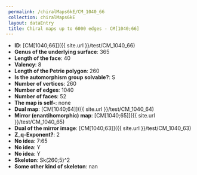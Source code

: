 ```yaml
--- 
 permalink: /chiralMaps6kE/CM_1040_66 
 collection: chiralMaps6kE
 layout: dataEntry
 title: Chiral maps up to 6000 edges - CM[1040;66]
---
```


- **ID**: [CM[1040;66]]({{ site.url }}/test/CM_1040_66)
- **Genus of the underlying surface**: 365
- **Length of the face**: 40
- **Valency**: 8
- **Length of the Petrie polygon**: 260
- **Is the automorphism group solvable?**: S
- **Number of vertices**: 260
- **Number of edges**: 1040
- **Number of faces**: 52
- **The map is self-**: none
- **Dual map**: [CM[1040;64]]({{ site.url }}/test/CM_1040_64)
- **Mirror (enantihomorphic) map**: [CM[1040;65]]({{ site.url }}/test/CM_1040_65)
- **Dual of the mirror image**: [CM[1040;63]]({{ site.url }}/test/CM_1040_63)
- **Z_q-Exponent?**: 2
- **No idea**:  7:65
- **No idea**: Y
- **No idea**: Y
- **Skeleton**: Sk(260;5)^2
- **Some other kind of skeleton**: nan
